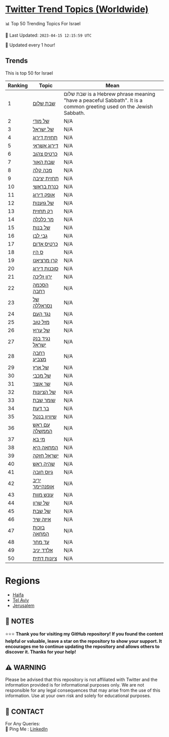 [Twitter Trend Topics (Worldwide)](https://github.com/ErcinDedeoglu/Twitter-Trend-Topics)
==========


📊 Top 50 Trending Topics For Israel

📆 Last Updated: `2023-04-15 12:15:59 UTC`

🔧 Updated every 1 hour!


## Trends

This is top 50 for Israel

| Ranking | Topic | Mean |
| ------- | ------------ | ------------ |
| 1 | [שבת שלום](http://twitter.com/search?q=%d7%a9%d7%91%d7%aa+%d7%a9%d7%9c%d7%95%d7%9d) | שבת שלום is a Hebrew phrase meaning "have a peaceful Sabbath". It is a common greeting used on the Jewish Sabbath. |
| 2 | [של מודי](http://twitter.com/search?q=%d7%a9%d7%9c+%d7%9e%d7%95%d7%93%d7%99) | N/A |
| 3 | [של ישראל](http://twitter.com/search?q=%d7%a9%d7%9c+%d7%99%d7%a9%d7%a8%d7%90%d7%9c) | N/A |
| 4 | [תחזית דירוג](http://twitter.com/search?q=%d7%aa%d7%97%d7%96%d7%99%d7%aa+%d7%93%d7%99%d7%a8%d7%95%d7%92) | N/A |
| 5 | [דירוג אשראי](http://twitter.com/search?q=%d7%93%d7%99%d7%a8%d7%95%d7%92+%d7%90%d7%a9%d7%a8%d7%90%d7%99) | N/A |
| 6 | [כרטיס צהוב](http://twitter.com/search?q=%d7%9b%d7%a8%d7%98%d7%99%d7%a1+%d7%a6%d7%94%d7%95%d7%91) | N/A |
| 7 | [שבת האור](http://twitter.com/search?q=%d7%a9%d7%91%d7%aa+%d7%94%d7%90%d7%95%d7%a8) | N/A |
| 8 | [מכה קלה](http://twitter.com/search?q=%d7%9e%d7%9b%d7%94+%d7%a7%d7%9c%d7%94) | N/A |
| 9 | [תחזית יציבה](http://twitter.com/search?q=%d7%aa%d7%97%d7%96%d7%99%d7%aa+%d7%99%d7%a6%d7%99%d7%91%d7%94) | N/A |
| 10 | [כנרת בראשי](http://twitter.com/search?q=%d7%9b%d7%a0%d7%a8%d7%aa+%d7%91%d7%a8%d7%90%d7%a9%d7%99) | N/A |
| 11 | [אופק דירוג](http://twitter.com/search?q=%d7%90%d7%95%d7%a4%d7%a7+%d7%93%d7%99%d7%a8%d7%95%d7%92) | N/A |
| 12 | [של גזענות](http://twitter.com/search?q=%d7%a9%d7%9c+%d7%92%d7%96%d7%a2%d7%a0%d7%95%d7%aa) | N/A |
| 13 | [רק תחזית](http://twitter.com/search?q=%d7%a8%d7%a7+%d7%aa%d7%97%d7%96%d7%99%d7%aa) | N/A |
| 14 | [מר כלכלה](http://twitter.com/search?q=%d7%9e%d7%a8+%d7%9b%d7%9c%d7%9b%d7%9c%d7%94) | N/A |
| 15 | [של בנות](http://twitter.com/search?q=%d7%a9%d7%9c+%d7%91%d7%a0%d7%95%d7%aa) | N/A |
| 16 | [גבי לבן](http://twitter.com/search?q=%d7%92%d7%91%d7%99+%d7%9c%d7%91%d7%9f) | N/A |
| 17 | [כרטיס אדום](http://twitter.com/search?q=%d7%9b%d7%a8%d7%98%d7%99%d7%a1+%d7%90%d7%93%d7%95%d7%9d) | N/A |
| 18 | [ס היו](http://twitter.com/search?q=%d7%a1+%d7%94%d7%99%d7%95) | N/A |
| 19 | [קרן מרציאנו](http://twitter.com/search?q=%d7%a7%d7%a8%d7%9f+%d7%9e%d7%a8%d7%a6%d7%99%d7%90%d7%a0%d7%95) | N/A |
| 20 | [סוכנות דירוג](http://twitter.com/search?q=%d7%a1%d7%95%d7%9b%d7%a0%d7%95%d7%aa+%d7%93%d7%99%d7%a8%d7%95%d7%92) | N/A |
| 21 | [ירון זליכה](http://twitter.com/search?q=%d7%99%d7%a8%d7%95%d7%9f+%d7%96%d7%9c%d7%99%d7%9b%d7%94) | N/A |
| 22 | [הסכמה רחבה](http://twitter.com/search?q=%d7%94%d7%a1%d7%9b%d7%9e%d7%94+%d7%a8%d7%97%d7%91%d7%94) | N/A |
| 23 | [של נסראללה](http://twitter.com/search?q=%d7%a9%d7%9c+%d7%a0%d7%a1%d7%a8%d7%90%d7%9c%d7%9c%d7%94) | N/A |
| 24 | [נגד העם](http://twitter.com/search?q=%d7%a0%d7%92%d7%93+%d7%94%d7%a2%d7%9d) | N/A |
| 25 | [מזל טוב](http://twitter.com/search?q=%d7%9e%d7%96%d7%9c+%d7%98%d7%95%d7%91) | N/A |
| 26 | [של ערוץ](http://twitter.com/search?q=%d7%a9%d7%9c+%d7%a2%d7%a8%d7%95%d7%a5) | N/A |
| 27 | [נגיד בנק ישראל](http://twitter.com/search?q=%d7%a0%d7%92%d7%99%d7%93+%d7%91%d7%a0%d7%a7+%d7%99%d7%a9%d7%a8%d7%90%d7%9c) | N/A |
| 28 | [רחבה מצביע](http://twitter.com/search?q=%d7%a8%d7%97%d7%91%d7%94+%d7%9e%d7%a6%d7%91%d7%99%d7%a2) | N/A |
| 29 | [של ארץ](http://twitter.com/search?q=%d7%a9%d7%9c+%d7%90%d7%a8%d7%a5) | N/A |
| 30 | [של מכבי](http://twitter.com/search?q=%d7%a9%d7%9c+%d7%9e%d7%9b%d7%91%d7%99) | N/A |
| 31 | [שר אוצר](http://twitter.com/search?q=%d7%a9%d7%a8+%d7%90%d7%95%d7%a6%d7%a8) | N/A |
| 32 | [של הציונות](http://twitter.com/search?q=%d7%a9%d7%9c+%d7%94%d7%a6%d7%99%d7%95%d7%a0%d7%95%d7%aa) | N/A |
| 33 | [שומר שבת](http://twitter.com/search?q=%d7%a9%d7%95%d7%9e%d7%a8+%d7%a9%d7%91%d7%aa) | N/A |
| 34 | [בר דעת](http://twitter.com/search?q=%d7%91%d7%a8+%d7%93%d7%a2%d7%aa) | N/A |
| 35 | [שיוויון בנטל](http://twitter.com/search?q=%d7%a9%d7%99%d7%95%d7%95%d7%99%d7%95%d7%9f+%d7%91%d7%a0%d7%98%d7%9c) | N/A |
| 36 | [עם ראש הממשלה](http://twitter.com/search?q=%d7%a2%d7%9d+%d7%a8%d7%90%d7%a9+%d7%94%d7%9e%d7%9e%d7%a9%d7%9c%d7%94) | N/A |
| 37 | [מי בא](http://twitter.com/search?q=%d7%9e%d7%99+%d7%91%d7%90) | N/A |
| 38 | [המחאה היא](http://twitter.com/search?q=%d7%94%d7%9e%d7%97%d7%90%d7%94+%d7%94%d7%99%d7%90) | N/A |
| 39 | [ישראל חזקה](http://twitter.com/search?q=%d7%99%d7%a9%d7%a8%d7%90%d7%9c+%d7%97%d7%96%d7%a7%d7%94) | N/A |
| 40 | [שהיה ראש](http://twitter.com/search?q=%d7%a9%d7%94%d7%99%d7%94+%d7%a8%d7%90%d7%a9) | N/A |
| 41 | [גיוס חובה](http://twitter.com/search?q=%d7%92%d7%99%d7%95%d7%a1+%d7%97%d7%95%d7%91%d7%94) | N/A |
| 42 | [יריב אופנהיימר](http://twitter.com/search?q=%d7%99%d7%a8%d7%99%d7%91+%d7%90%d7%95%d7%a4%d7%a0%d7%94%d7%99%d7%99%d7%9e%d7%a8) | N/A |
| 43 | [עונש מוות](http://twitter.com/search?q=%d7%a2%d7%95%d7%a0%d7%a9+%d7%9e%d7%95%d7%95%d7%aa) | N/A |
| 44 | [של שרון](http://twitter.com/search?q=%d7%a9%d7%9c+%d7%a9%d7%a8%d7%95%d7%9f) | N/A |
| 45 | [של שבת](http://twitter.com/search?q=%d7%a9%d7%9c+%d7%a9%d7%91%d7%aa) | N/A |
| 46 | [איזה שיר](http://twitter.com/search?q=%d7%90%d7%99%d7%96%d7%94+%d7%a9%d7%99%d7%a8) | N/A |
| 47 | [בזכות המחאה](http://twitter.com/search?q=%d7%91%d7%96%d7%9b%d7%95%d7%aa+%d7%94%d7%9e%d7%97%d7%90%d7%94) | N/A |
| 48 | [עד מחר](http://twitter.com/search?q=%d7%a2%d7%93+%d7%9e%d7%97%d7%a8) | N/A |
| 49 | [אלדד יניב](http://twitter.com/search?q=%d7%90%d7%9c%d7%93%d7%93+%d7%99%d7%a0%d7%99%d7%91) | N/A |
| 50 | [ציונות דתית](http://twitter.com/search?q=%d7%a6%d7%99%d7%95%d7%a0%d7%95%d7%aa+%d7%93%d7%aa%d7%99%d7%aa) | N/A |



# Regions

* [Haifa](</Israel/Haifa.md>)
* [Tel Aviv](</Israel/Tel Aviv.md>)
* [Jerusalem](</Israel/Jerusalem.md>)



## 📝 NOTES

⭐⭐⭐ **Thank you for visiting my GitHub repository! If you found the content helpful or valuable, leave a star on the repository to show your support. It encourages me to continue updating the repository and allows others to discover it. Thanks for your help!**


## ⚠️ WARNING

Please be advised that this repository is not affiliated with Twitter and the information provided is for informational purposes only. We are not responsible for any legal consequences that may arise from the use of this information. Use at your own risk and solely for educational purposes.


## 📨 CONTACT

 For Any Queries:  
            🏓 Ping Me : [LinkedIn](https://www.linkedin.com/in/ercindedeoglu/)

